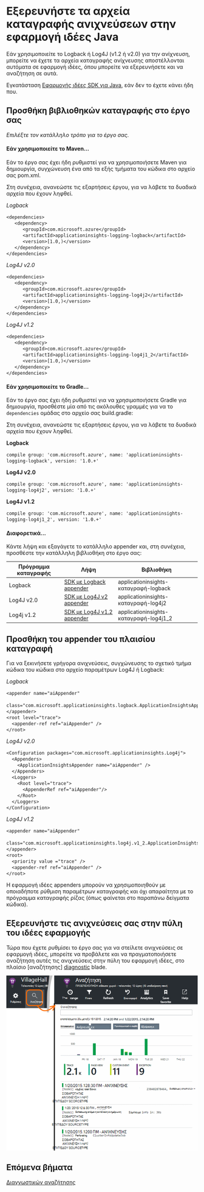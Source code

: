 <properties 
    pageTitle="Εξερευνήστε τα αρχεία καταγραφής ανιχνεύσεων στην εφαρμογή ιδέες Java" 
    description="Ίχνη Log4J αναζήτησης ή Logback σε ιδέες εφαρμογής" 
    services="application-insights" 
    documentationCenter="java"
    authors="alancameronwills" 
    manager="douge"/>

<tags 
    ms.service="application-insights" 
    ms.workload="tbd" 
    ms.tgt_pltfrm="ibiza" 
    ms.devlang="na" 
    ms.topic="article" 
    ms.date="07/12/2016" 
    ms.author="awills"/>

# <a name="explore-java-trace-logs-in-application-insights"></a>Εξερευνήστε τα αρχεία καταγραφής ανιχνεύσεων στην εφαρμογή ιδέες Java

Εάν χρησιμοποιείτε το Logback ή Log4J (v1.2 ή v2.0) για την ανίχνευση, μπορείτε να έχετε τα αρχεία καταγραφής ανίχνευσης αποστέλλονται αυτόματα σε εφαρμογή ιδέες, όπου μπορείτε να εξερευνήσετε και να αναζήτηση σε αυτά.

Εγκατάσταση [Εφαρμογής ιδέες SDK για Java][java], εάν δεν το έχετε κάνει ήδη που.


## <a name="add-logging-libraries-to-your-project"></a>Προσθήκη βιβλιοθηκών καταγραφής στο έργο σας

*Επιλέξτε τον κατάλληλο τρόπο για το έργο σας.*

#### <a name="if-youre-using-maven"></a>Εάν χρησιμοποιείτε το Maven...

Εάν το έργο σας έχει ήδη ρυθμιστεί για να χρησιμοποιήσετε Maven για δημιουργία, συγχώνευση ένα από τα εξής τμήματα του κώδικα στο αρχείο σας pom.xml.

Στη συνέχεια, ανανεώστε τις εξαρτήσεις έργου, για να λάβετε τα δυαδικά αρχεία που έχουν ληφθεί.

*Logback*

    <dependencies>
       <dependency>
          <groupId>com.microsoft.azure</groupId>
          <artifactId>applicationinsights-logging-logback</artifactId>
          <version>[1.0,)</version>
       </dependency>
    </dependencies>

*Log4J v2.0*

    <dependencies>
       <dependency>
          <groupId>com.microsoft.azure</groupId>
          <artifactId>applicationinsights-logging-log4j2</artifactId>
          <version>[1.0,)</version>
       </dependency>
    </dependencies>

*Log4J v1.2*

    <dependencies>
       <dependency>
          <groupId>com.microsoft.azure</groupId>
          <artifactId>applicationinsights-logging-log4j1_2</artifactId>
          <version>[1.0,)</version>
       </dependency>
    </dependencies>

#### <a name="if-youre-using-gradle"></a>Εάν χρησιμοποιείτε το Gradle...

Εάν το έργο σας έχει ήδη ρυθμιστεί για να χρησιμοποιήσετε Gradle για δημιουργία, προσθέστε μία από τις ακόλουθες γραμμές για να το `dependencies` ομάδας στο αρχείο σας build.gradle:

Στη συνέχεια, ανανεώστε τις εξαρτήσεις έργου, για να λάβετε τα δυαδικά αρχεία που έχουν ληφθεί.

**Logback**

    compile group: 'com.microsoft.azure', name: 'applicationinsights-logging-logback', version: '1.0.+'

**Log4J v2.0**

    compile group: 'com.microsoft.azure', name: 'applicationinsights-logging-log4j2', version: '1.0.+'

**Log4J v1.2**

    compile group: 'com.microsoft.azure', name: 'applicationinsights-logging-log4j1_2', version: '1.0.+'

#### <a name="otherwise-"></a>Διαφορετικά...

Κάντε λήψη και εξαγάγετε το κατάλληλο appender και, στη συνέχεια, προσθέστε την κατάλληλη βιβλιοθήκη στο έργο σας:


Πρόγραμμα καταγραφής | Λήψη | Βιβλιοθήκη
----|----|----
Logback|[SDK με Logback appender](https://aka.ms/xt62a4)|applicationinsights-καταγραφή-logback
Log4J v2.0|[SDK με Log4J v2 appender](https://aka.ms/qypznq)|applicationinsights-καταγραφή-log4j2 
Log4j v1.2|[SDK με Log4J v1.2 appender](https://aka.ms/ky9cbo)|applicationinsights-καταγραφή-log4j1_2 



## <a name="add-the-appender-to-your-logging-framework"></a>Προσθήκη του appender του πλαισίου καταγραφή

Για να ξεκινήσετε γρήγορα ανιχνεύσεις, συγχώνευσης το σχετικό τμήμα κώδικα του κώδικα στο αρχείο παραμέτρων Log4J ή Logback: 

*Logback*

    <appender name="aiAppender" 
      class="com.microsoft.applicationinsights.logback.ApplicationInsightsAppender">
    </appender>
    <root level="trace">
      <appender-ref ref="aiAppender" />
    </root>


*Log4J v2.0*


    <Configuration packages="com.microsoft.applicationinsights.Log4j">
      <Appenders>
        <ApplicationInsightsAppender name="aiAppender" />
      </Appenders>
      <Loggers>
        <Root level="trace">
          <AppenderRef ref="aiAppender"/>
        </Root>
      </Loggers>
    </Configuration>


*Log4J v1.2*

    <appender name="aiAppender" 
         class="com.microsoft.applicationinsights.log4j.v1_2.ApplicationInsightsAppender">
    </appender>
    <root>
      <priority value ="trace" />
      <appender-ref ref="aiAppender" />
    </root>

Η εφαρμογή ιδέες appenders μπορούν να χρησιμοποιηθούν με οποιαδήποτε ρύθμιση παραμέτρων καταγραφής και όχι απαραίτητα με το πρόγραμμα καταγραφής ρίζας (όπως φαίνεται στο παραπάνω δείγματα κώδικα).

## <a name="explore-your-traces-in-the-application-insights-portal"></a>Εξερευνήστε τις ανιχνεύσεις σας στην πύλη του ιδέες εφαρμογής

Τώρα που έχετε ρυθμίσει το έργο σας για να στείλετε ανιχνεύσεις σε εφαρμογή ιδέες, μπορείτε να προβάλετε και να πραγματοποιήσετε αναζήτηση αυτές τις ανιχνεύσεις στην πύλη του εφαρμογή ιδέες, στο πλαίσιο [αναζήτησης] [ diagnostic] blade.

![Στην πύλη του εφαρμογή ιδέες, Άνοιγμα αναζήτησης](./media/app-insights-java-trace-logs/10-diagnostics.png)

## <a name="next-steps"></a>Επόμενα βήματα

[Διαγνωστικών αναζήτησης][diagnostic]

<!--Link references-->

[diagnostic]: app-insights-diagnostic-search.md
[java]: app-insights-java-get-started.md

 
